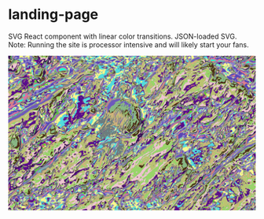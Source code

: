 # landing-page
SVG React component with linear color transitions.
JSON-loaded SVG. Note: Running the site is processor intensive and will likely start your fans.

<img src="./public/landing_page_screen.png">
